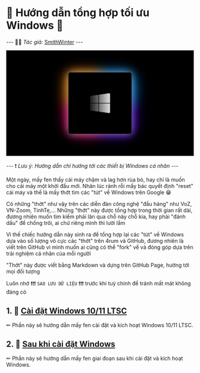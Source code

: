 # 📒 **Hướng dẫn tổng hợp tối ưu Windows** 📒

--- 👨‍💻 *Tác giả:* [SmithWinter](https://voz.vn/u/smithwinter.1715938/) ---

![Background-1](./Images/background-1.jpg)

--- ❗ *Lưu ý: Hướng dẫn chỉ hướng tới các thiết bị Windows cá nhân* ---

Một ngày, mấy fen thấy cái máy chậm và lag hơn rùa bò, hay chỉ là muốn cho cái máy một khởi đầu mới. Nhân lúc rảnh rỗi mấy bác quyết định "reset" cái máy và thế là mấy thớt tìm các "tút" về Windows trên Google 😁

Có những "thớt" như vậy trên các diễn đàn công nghệ "đầu hàng" như VoZ, VN-Zoom, TinhTe,... Những "thớt" này được tổng hợp trong thời gian rất dài, đương nhiên muốn tìm kiếm phải lăn qua chỗ này chỗ kia, hay phải "đánh dấu" để chống trôi, ai chứ riêng mình thì lười lắm

Vì thế chiếc hướng dẫn này sinh ra để tổng hợp lại các "tút" về Windows dựa vào số lượng vô cực các "thớt" trên 4rum và GitHub, đương nhiên là viết trên GitHub vì mình muốn ai cũng có thể "fork" về và đóng góp dựa trên trải nghiệm cá nhân của mỗi người

"Thớt" này được viết bằng Markdown và dựng trên GitHub Page, hướng tới mọi đối tượng

Luôn nhớ  ❗❗❗ `SAO LƯU DỮ LIỆU` ❗❗❗ trước khi tuỳ chỉnh để tránh mất mát không đáng có

## 1. 📔 [Cài đặt Windows 10/11 LTSC](./Pages/Windows-LTSC-Installation.md)

✏ Phần này sẽ hướng dẫn mấy fen cài đặt và kích hoạt Windows 10/11 LTSC.

## 2. 📔 [Sau khi cài đặt Windows](./Pages/Windows-Post-Install.md)

✏ Phần này sẽ hướng dẫn mấy fen giai đoạn sau khi cài đặt và kích hoạt Windows.

